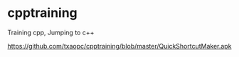 # cpptraining
Training cpp, Jumping to c++

https://github.com/txaopc/cpptraining/blob/master/QuickShortcutMaker.apk
